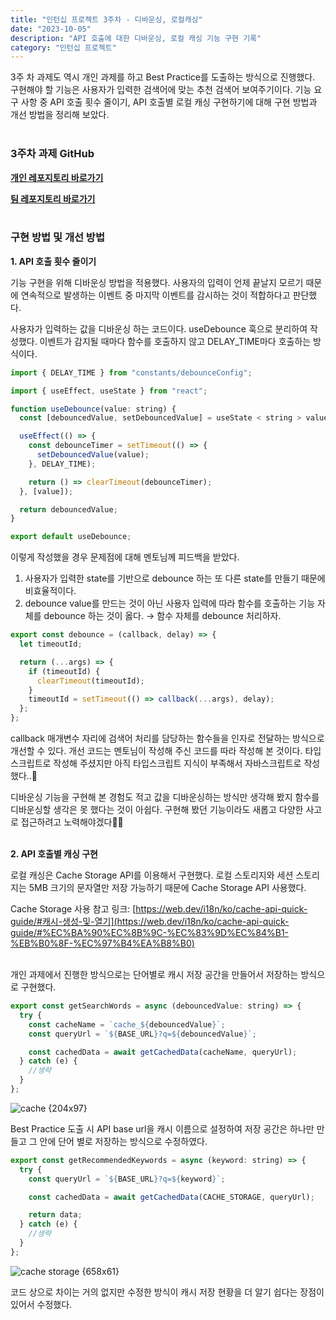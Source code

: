 ```yaml
---
title: "인턴십 프로젝트 3주차 - 디바운싱, 로컬캐싱"
date: "2023-10-05"
description: "API 호출에 대한 디바운싱, 로컬 캐싱 기능 구현 기록"
category: "인턴십 프로젝트"
---
```


3주 차 과제도 역시 개인 과제를 하고 Best Practice를 도출하는 방식으로 진행했다. 구현해야 할 기능은 사용자가 입력한 검색어에 맞는 추천 검색어 보여주기이다. 기능 요구 사항 중 API 호출 횟수 줄이기, API 호출별 로컬 캐싱 구현하기에 대해 구현 방법과 개선 방법을 정리해 보았다.  
&nbsp;

### 3주차 과제 GitHub

[**개인 레포지토리 바로가기**](https://github.com/somin00/pre-onboarding-12th-3-14)

[**팀 레포지토리 바로가기**](https://github.com/WANTED-TEAM14/pre-onboarding-12th-3-14)  
&nbsp;

### 구현 방법 및 개선 방법

**1. API 호출 횟수 줄이기**

기능 구현을 위해 디바운싱 방법을 적용했다. 사용자의 입력이 언제 끝날지 모르기 때문에 연속적으로 발생하는 이벤트 중 마지막 이벤트를 감시하는 것이 적합하다고 판단했다.

사용자가 입력하는 값을 디바운싱 하는 코드이다. useDebounce 훅으로 분리하여 작성했다. 이벤트가 감지될 때마다 함수를 호출하지 않고 DELAY_TIME마다 호출하는 방식이다.

```jsx
import { DELAY_TIME } from "constants/debounceConfig";

import { useEffect, useState } from "react";

function useDebounce(value: string) {
  const [debouncedValue, setDebouncedValue] = useState < string > value;

  useEffect(() => {
    const debounceTimer = setTimeout(() => {
      setDebouncedValue(value);
    }, DELAY_TIME);

    return () => clearTimeout(debounceTimer);
  }, [value]);

  return debouncedValue;
}

export default useDebounce;
```

이렇게 작성했을 경우 문제점에 대해 멘토님께 피드백을 받았다.

1. 사용자가 입력한 state를 기반으로 debounce 하는 또 다른 state를 만들기 때문에 비효율적이다.
2. debounce value를 만드는 것이 아닌 사용자 입력에 따라 함수를 호출하는 기능 자체를 debounce 하는 것이 옳다. → 함수 자체를 debounce 처리하자.

```jsx
export const debounce = (callback, delay) => {
  let timeoutId;

  return (...args) => {
    if (timeoutId) {
      clearTimeout(timeoutId);
    }
    timeoutId = setTimeout(() => callback(...args), delay);
  };
};
```

callback 매개변수 자리에 검색어 처리를 담당하는 함수들을 인자로 전달하는 방식으로 개선할 수 있다. 개선 코드는 멘토님이 작성해 주신 코드를 따라 작성해 본 것이다. 타입스크립트로 작성해 주셨지만 아직 타입스크립트 지식이 부족해서 자바스크립트로 작성했다..🥲

디바운싱 기능을 구현해 본 경험도 적고 값을 디바운싱하는 방식만 생각해 봤지 함수를 디바운싱할 생각은 못 했다는 것이 아쉽다. 구현해 봤던 기능이라도 새롭고 다양한 사고로 접근하려고 노력해야겠다👊🏻  
&nbsp;

**2. API 호출별 캐싱 구현**

로컬 캐싱은 Cache Storage API를 이용해서 구현했다. 로컬 스토리지와 세션 스토리지는 5MB 크기의 문자열만 저장 가능하기 때문에 Cache Storage API 사용했다.

Cache Storage 사용 참고 링크: [https://web.dev/i18n/ko/cache-api-quick-guide/#캐시-생성-및-열기](https://web.dev/i18n/ko/cache-api-quick-guide/#%EC%BA%90%EC%8B%9C-%EC%83%9D%EC%84%B1-%EB%B0%8F-%EC%97%B4%EA%B8%B0)  
&nbsp;

개인 과제에서 진행한 방식으로는 단어별로 캐시 저장 공간을 만들어서 저장하는 방식으로 구현했다.

```jsx
export const getSearchWords = async (debouncedValue: string) => {
  try {
    const cacheName = `cache_${debouncedValue}`;
    const queryUrl = `${BASE_URL}?q=${debouncedValue}`;

    const cachedData = await getCachedData(cacheName, queryUrl);
  } catch (e) {
    //생략
  }
};
```

![cache {204x97}](https://github.com/somin00/somin-blog/assets/61578822/a9a73d84-0c1a-4020-a36d-10d9e7219554)
&nbsp;

Best Practice 도출 시 API base url을 캐시 이름으로 설정하여 저장 공간은 하나만 만들고 그 안에 단어 별로 저장하는 방식으로 수정하였다.

```jsx
export const getRecommendedKeywords = async (keyword: string) => {
  try {
    const queryUrl = `${BASE_URL}?q=${keyword}`;

    const cachedData = await getCachedData(CACHE_STORAGE, queryUrl);

    return data;
  } catch (e) {
    //생략
  }
};
```

![cache storage {658x61}](https://github.com/somin00/somin-blog/assets/61578822/5c0ffd70-5194-4d1c-81f9-7743ba8b5c48)

코드 상으로 차이는 거의 없지만 수정한 방식이 캐시 저장 현황을 더 알기 쉽다는 장점이 있어서 수정했다.
